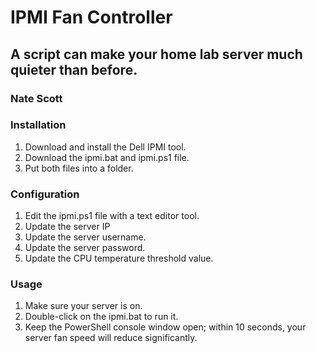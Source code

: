 # IPMI Fan Controller
## A script can make your home lab server much quieter than before.
### Nate Scott

### Installation
1. Download and install the Dell IPMI tool.
2. Download the ipmi.bat and ipmi.ps1 file.
3. Put both files into a folder.

### Configuration
1. Edit the ipmi.ps1 file with a text editor tool.
2. Update the server IP
3. Update the server username.
4. Update the server password.
5. Update the CPU temperature threshold value.

### Usage
1. Make sure your server is on.
2. Double-click on the ipmi.bat to run it.
3. Keep the PowerShell console window open; within 10 seconds, your server fan speed will reduce significantly.
